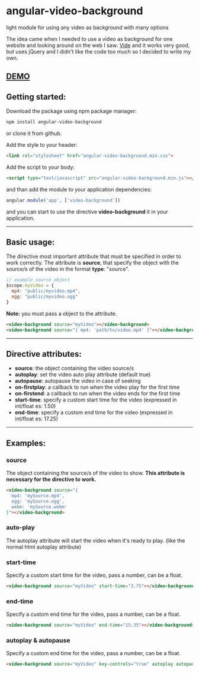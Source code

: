 # angular-video-background
light module for using any video as background with many options

The idea came when I needed to use a video as background for one website and looking around on the web I saw: [Vide](https://github.com/VodkaBears/Vide) and it works very good, but uses jQuery and I didn't like the code too much so I decided to write my own.

## [DEMO](http://www.codekraft.it/demos/angular-video-background/)

## Getting started:
Download the package using npm package manager:
```bash
npm install angular-video-background
```
or clone it from github.

Add the style to your header:
```html
<link rel="stylesheet" href="angular-video-background.min.css">
```

Add the script to your body:
```html
<script type="text/javascript" src="angular-video-background.min.js"></script>
```

and than add the module to your application dependencies:
```javascript
angular.module('app', ['video-background'])
```
and you can start to use the directive __video-background__ it in your application.

---

## Basic usage:
The directive most important attribute that must be specified in order to work correctly. The attribute is __source__, that specify the object with the source/s of the video in the format __type__: "source".
```javascript
// example source object
$scope.myVideo = {
  mp4: "public/myvideo.mp4",
  ogg: "public/myvideo.ogg"
}
```
__Note:__ you must pass a object to the attribute.
```html
<video-background source="myVideo"></video-background>
<video-background source="{ mp4: 'path/to/video.mp4' }"></video-background>
```

---

## Directive attributes:
* __source__: the object containing the video source/s
* __autoplay__: set the video auto play attribute (default true)
* __autopause__: autopause the video in case of seeking
* __on-firstplay__: a callback to run when the video play for the first time
* __on-firstend__: a callback to run when the video ends for the first time
* __start-time__: specify a custom start time for the video (expressed in int/float es: 1.50)
* __end-time__: specify a custom end time for the video (expressed in int/float es: 17.25)

---

## Examples:

### source
The object containing the source/s of the video to show. __This attribute is necessary for the directive to work.__
```html
<video-background source="{
  mp4: 'mySource.mp4',
  ogg: 'mySource.ogg',
  webm: 'mySource.webm'
}"></video-background>
```

### auto-play
The autoplay attribute will start the video when it's ready to play. (like the normal html autoplay attribute)

### start-time
Specify a custom start time for the video, pass a number, can be a float.
```html
<video-background source="myVideo" start-time="3.75"></video-background>
```

### end-time
Specify a custom end time for the video, pass a number, can be a float.
```html
<video-background source="myVideo" end-time="15.35"></video-background>
```

### autoplay & autopause
Specify a custom end time for the video, pass a number, can be a float.
```html
<video-background source="myVideo" key-controls="true" autoplay autopause></video-background>
```
